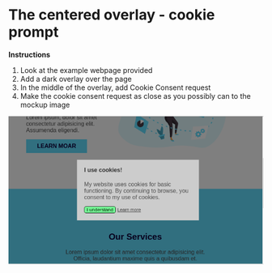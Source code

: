 # The centered overlay - cookie prompt

**Instructions**

1. Look at the example webpage provided
2. Add a dark overlay over the page
3. In the middle of the overlay, add Cookie Consent request
4. Make the cookie consent request as close as you possibly can to the mockup image

![mockup](popover-mockup.png)
